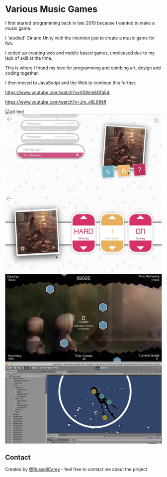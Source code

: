 # Various Music Games

I first started programming back in late 2019 because I wanted to make a music game.  

I 'studied' C# and Unity with the intention just to create a music game for fun.

I ended up creating web and mobile based games, unreleased due to my lack of skill at the time.

This is where I found my love for programming and combing art, design and coding together. 

I then moved to JavaScript and the Web to continue this further.

https://www.youtube.com/watch?v=V08mk8GfqE4

https://www.youtube.com/watch?v=Jm_xRL61NfI

![alt text](https://github.com/RussellCarey/Unity-Music-Game/blob/master/Media/g1.gif?raw=true)
![alt text](https://github.com/RussellCarey/Unity-Music-Game/blob/master/Media/s1.png?raw=true)
![alt text](https://github.com/RussellCarey/Unity-Music-Game/blob/master/Media/s2.png?raw=true)
![alt text](https://github.com/RussellCarey/Unity-Music-Game/blob/master/Media/s3.png?raw=true)
![alt text](https://github.com/RussellCarey/Unity-Music-Game/blob/master/Media/s4.png?raw=true)

## Contact

Created by [@RussellCarey](https://twitter.com/russellcareyy) - feel free to contact me about the project
